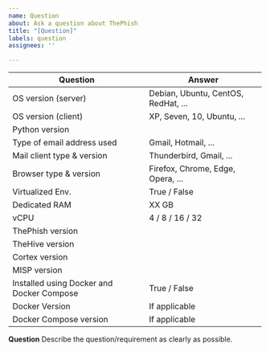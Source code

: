 ```yaml
---
name: Question
about: Ask a question about ThePhish
title: "[Question]"
labels: question
assignees: ''

---
```


| Question                   | Answer                                |
| -------------------------- | ------------------------------------- |
| OS version (server)        | Debian, Ubuntu, CentOS, RedHat, ...   |
| OS version (client)        | XP, Seven, 10, Ubuntu, ...            |
| Python version | |
| Type of email address used | Gmail, Hotmail, ... |
| Mail client type & version | Thunderbird, Gmail, ... |
| Browser type & version     | Firefox, Chrome, Edge, Opera, ...                    |
| Virtualized  Env.          | True / False                          |
| Dedicated RAM              | XX GB                                 |
| vCPU                       | 4 / 8 / 16 / 32                       |
| ThePhish version  |           |
| TheHive version  |           |
| Cortex version  |           |
| MISP version  |           |
| Installed using Docker and Docker Compose | True / False |
| Docker Version | If applicable |
| Docker Compose version | If applicable |

**Question**
Describe the question/requirement as clearly as possible.
